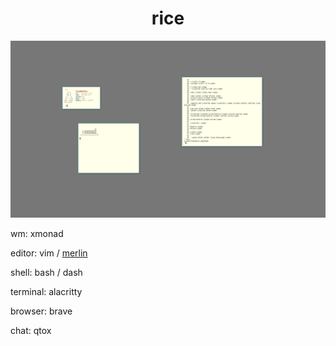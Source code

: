 <h1 align="center">rice</h1>

<img src="plan9.png" alt="rice">

wm: xmonad

editor: vim / [merlin](https://merlinfo.github.io)

shell: bash / dash

terminal: alacritty

browser: brave

chat: qtox
